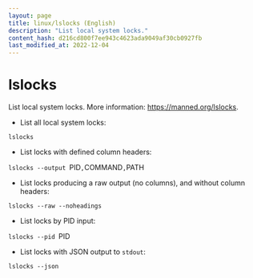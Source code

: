 ```yaml
---
layout: page
title: linux/lslocks (English)
description: "List local system locks."
content_hash: d216cd800f7ee943c4623ada9049af30cb0927fb
last_modified_at: 2022-12-04
---
```

# lslocks

List local system locks.
More information: <https://manned.org/lslocks>.

- List all local system locks:

`lslocks`

- List locks with defined column headers:

`lslocks --output `<span class="tldr-var badge badge-pill bg-dark-lm bg-white-dm text-white-lm text-dark-dm font-weight-bold">PID</span>`,`<span class="tldr-var badge badge-pill bg-dark-lm bg-white-dm text-white-lm text-dark-dm font-weight-bold">COMMAND</span>`,`<span class="tldr-var badge badge-pill bg-dark-lm bg-white-dm text-white-lm text-dark-dm font-weight-bold">PATH</span>

- List locks producing a raw output (no columns), and without column headers:

`lslocks --raw --noheadings`

- List locks by PID input:

`lslocks --pid `<span class="tldr-var badge badge-pill bg-dark-lm bg-white-dm text-white-lm text-dark-dm font-weight-bold">PID</span>

- List locks with JSON output to `stdout`:

`lslocks --json`
